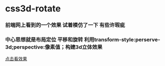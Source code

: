 # css3d-rotate
### 前端网上看到的一个效果 试着模仿了一下 有些许瑕疵
### 中心思想就是布局定位 平移和旋转 利用transform-style:perserve-3d;perspective:像素值；构建3d立体效果

<a href="https://w675179089.github.io/css3d-rotate/3d-rotate.html">点击看效果</a>

